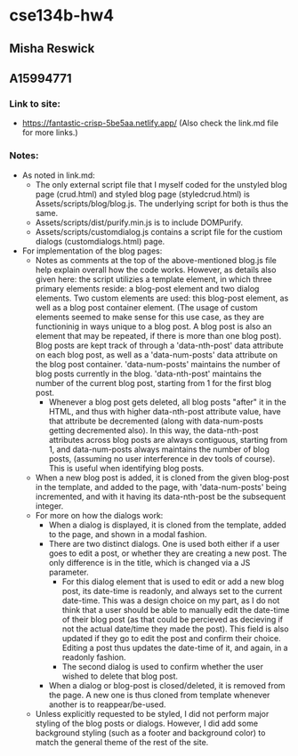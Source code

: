 # cse134b-hw4
## Misha Reswick
## A15994771
### Link to site:
 - https://fantastic-crisp-5be5aa.netlify.app/
(Also check the link.md file for more links.)
### Notes:
 - As noted in link.md:
   - The only external script file that I myself coded for the unstyled blog page (crud.html) and styled blog page (styledcrud.html) is Assets/scripts/blog/blog.js. The underlying script for both is thus the same.
   - Assets/scripts/dist/purify.min.js is to include DOMPurify.
   - Assets/scripts/customdialog.js contains a script file for the custiom dialogs (customdialogs.html) page.
 - For implementation of the blog pages:
   - Notes as comments at the top of the above-mentioned blog.js file help explain overall how the code works. However, as details also given here: the script utilizies a template element, in which three primary elements reside: a blog-post element and two dialog elements. Two custom elements are used: this blog-post element, as well as a blog post container element. (The usage of custom elements seemed to make sense for this use case, as they are functioninig in ways unique to a blog post. A blog post is also an element that may be repeated, if there is more than one blog post). Blog posts are kept track of through a 'data-nth-post' data attribute on each blog post, as well as a 'data-num-posts' data attribute on the blog post container. 'data-num-posts' maintains the number of blog posts currently in the blog. 'data-nth-post' maintains the number of the current blog post, starting from 1 for the first blog post.
     - Whenever a blog post gets deleted, all blog posts "after" it in the HTML, and thus with higher data-nth-post attribute value, have that attribute be decremented (along with data-num-posts getting decremented also). In this way, the data-nth-post attributes across blog posts are always contiguous, starting from 1, and data-num-posts always maintains the number of blog posts, (assuming no user interference in dev tools of course). This is useful when identifying blog posts.
   - When a new blog post is added, it is cloned from the given blog-post in the template, and added to the page, with 'data-num-posts' being incremented, and with it having its data-nth-post be the subsequent integer. 
   - For more on how the dialogs work:
     - When a dialog is displayed, it is cloned from the template, added to the page, and shown in a modal fashion. 
     - There are two distinct dialogs. One is used both either if a user goes to edit a post, or whether they are creating a new post. The only difference is in the title, which is changed via a JS parameter.
       - For this dialog element that is used to edit or add a new blog post, its date-time is readonly, and always set to the current date-time. This was a design choice on my part, as I do not think that a user should be able to manually edit the date-time of their blog post (as that could be percieved as decieving if not the actual date/time they made the post). This field is also updated if they go to edit the post and confirm their choice. Editing a post thus updates the date-time of it, and again, in a readonly fashion.
       - The second dialog is used to confirm whether the user wished to delete that blog post.
      - When a dialog or blog-post is closed/deleted, it is removed from the page. A new one is thus cloned from template whenever another is to reappear/be-used.
    - Unless explicitly requested to be styled, I did not perform major styling of the blog posts or dialogs. However, I did add some background styling (such as a footer and background color) to match the general theme of the rest of the site.
